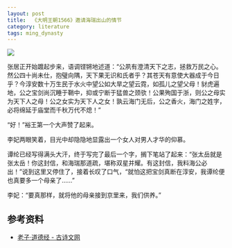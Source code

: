 ```yaml
---
layout: post
title:  《大明王朝1566》邀请海瑞出山的情节
category: literature
tags: ming_dynasty
---
```

![](https://cdn.kelu.org/blog/tags/damingwangchao.jpg)

张居正开始踱起步来，语调铿锵地述道：“公夙有澄清天下之志，拯救万民之心。然公四十尚未仕，抱璧向隅，天下果无识和氏者乎？其苍天有意使大器成于今日乎？今淳安数十万生民于水火中望公如大旱之望云霓，如孤儿之望父母！豺虎遍地，公之宝剑尚沉睡于鞘中，抑或宁断于猛兽之颈欤！公果殉国于浙，则公之母实为天下人之母！公之女实为天下人之女！孰云海门无后，公之香火，海门之姓字，必将绵延于庙堂而千秋万代不熄！”

“好！”裕王第一个大声赞了起来。

李妃两眼笑着，目光中却隐隐地显露出一个女人对男人才华的仰慕。

谭纶已经写得满头大汗，终于写完了最后一个字，搁下笔站了起来：“张太岳就是张太岳！你这封信，和海瑞那道疏，堪称双星并耀。有这封信，我料海公必出！”说到这里又停住了，接着长叹了口气，“就怕这把宝剑真断在淳安，我谭纶便也真要多一个母亲了……”

李妃：“要真那样，就将他的母亲接到京里来，我们供养。”

## 参考资料

* [老子·道德经 - 古诗文网](http://so.gushiwen.org/guwen/bookv_3314.aspx)
